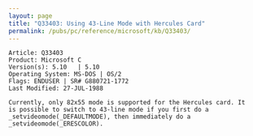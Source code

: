 ```yaml
---
layout: page
title: "Q33403: Using 43-Line Mode with Hercules Card"
permalink: /pubs/pc/reference/microsoft/kb/Q33403/
---
```


	Article: Q33403
	Product: Microsoft C
	Version(s): 5.10   | 5.10
	Operating System: MS-DOS | OS/2
	Flags: ENDUSER | SR# G880721-1772
	Last Modified: 27-JUL-1988
	
	Currently, only 82x55 mode is supported for the Hercules card. It
	is possible to switch to 43-line mode if you first do a
	_setvideomode(_DEFAULTMODE), then immediately do a
	_setvideomode(_ERESCOLOR).
